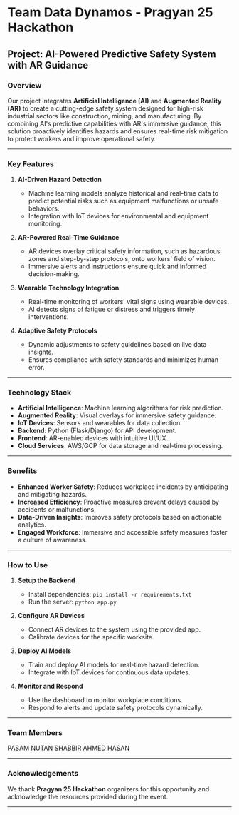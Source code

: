 # Team Data Dynamos - Pragyan 25 Hackathon

## Project: AI-Powered Predictive Safety System with AR Guidance

### Overview
Our project integrates **Artificial Intelligence (AI)** and **Augmented Reality (AR)** to create a cutting-edge safety system designed for high-risk industrial sectors like construction, mining, and manufacturing. By combining AI's predictive capabilities with AR's immersive guidance, this solution proactively identifies hazards and ensures real-time risk mitigation to protect workers and improve operational safety.

---

### Key Features

1. **AI-Driven Hazard Detection**
   - Machine learning models analyze historical and real-time data to predict potential risks such as equipment malfunctions or unsafe behaviors.
   - Integration with IoT devices for environmental and equipment monitoring.

2. **AR-Powered Real-Time Guidance**
   - AR devices overlay critical safety information, such as hazardous zones and step-by-step protocols, onto workers' field of vision.
   - Immersive alerts and instructions ensure quick and informed decision-making.

3. **Wearable Technology Integration**
   - Real-time monitoring of workers' vital signs using wearable devices.
   - AI detects signs of fatigue or distress and triggers timely interventions.

4. **Adaptive Safety Protocols**
   - Dynamic adjustments to safety guidelines based on live data insights.
   - Ensures compliance with safety standards and minimizes human error.

---

### Technology Stack

- **Artificial Intelligence**: Machine learning algorithms for risk prediction.
- **Augmented Reality**: Visual overlays for immersive safety guidance.
- **IoT Devices**: Sensors and wearables for data collection.
- **Backend**: Python (Flask/Django) for API development.
- **Frontend**: AR-enabled devices with intuitive UI/UX.
- **Cloud Services**: AWS/GCP for data storage and real-time processing.

---

### Benefits

- **Enhanced Worker Safety**: Reduces workplace incidents by anticipating and mitigating hazards.
- **Increased Efficiency**: Proactive measures prevent delays caused by accidents or malfunctions.
- **Data-Driven Insights**: Improves safety protocols based on actionable analytics.
- **Engaged Workforce**: Immersive and accessible safety measures foster a culture of awareness.

---

### How to Use

1. **Setup the Backend**
   - Install dependencies: `pip install -r requirements.txt`
   - Run the server: `python app.py`

2. **Configure AR Devices**
   - Connect AR devices to the system using the provided app.
   - Calibrate devices for the specific worksite.

3. **Deploy AI Models**
   - Train and deploy AI models for real-time hazard detection.
   - Integrate with IoT devices for continuous data updates.

4. **Monitor and Respond**
   - Use the dashboard to monitor workplace conditions.
   - Respond to alerts and update safety protocols dynamically.

---

### Team Members
PASAM NUTAN
SHABBIR AHMED HASAN


---

### Acknowledgements
We thank **Pragyan 25 Hackathon** organizers for this opportunity and acknowledge the resources provided during the event.

---

